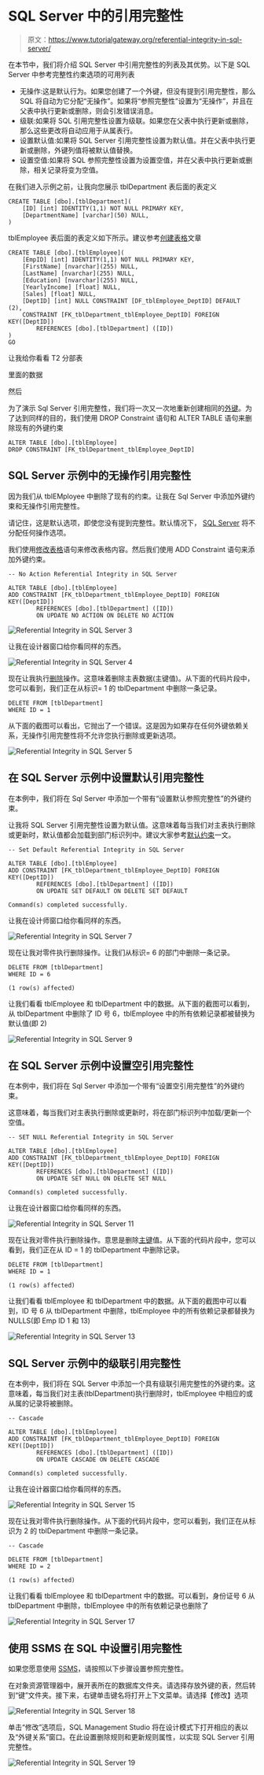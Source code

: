 # SQL Server 中的引用完整性

> 原文：<https://www.tutorialgateway.org/referential-integrity-in-sql-server/>

在本节中，我们将介绍 SQL Server 中引用完整性的列表及其优势。以下是 SQL Server 中参考完整性约束选项的可用列表

*   无操作:这是默认行为。如果您创建了一个外键，但没有提到引用完整性，那么 SQL 将自动为它分配“无操作”。如果将“参照完整性”设置为“无操作”，并且在父表中执行更新或删除，则会引发错误消息。
*   级联:如果将 SQL 引用完整性设置为级联。如果您在父表中执行更新或删除，那么这些更改将自动应用于从属表行。
*   设置默认值:如果将 SQL Server 引用完整性设置为默认值。并在父表中执行更新或删除，外键列值将被默认值替换。
*   设置空值:如果将 SQL 参照完整性设置为设置空值，并在父表中执行更新或删除，相关记录将变为空值。

在我们进入示例之前，让我向您展示 tblDepartment 表后面的表定义

```
CREATE TABLE [dbo].[tblDepartment](
	[ID] [int] IDENTITY(1,1) NOT NULL PRIMARY KEY,
	[DepartmentName] [varchar](50) NULL,
)
```

tblEmployee 表后面的表定义如下所示。建议参考[创建表格](https://www.tutorialgateway.org/sql-create-table/)文章

```
CREATE TABLE [dbo].[tblEmployee](
	[EmpID] [int] IDENTITY(1,1) NOT NULL PRIMARY KEY,
	[FirstName] [nvarchar](255) NULL,
	[LastName] [nvarchar](255) NULL,
	[Education] [nvarchar](255) NULL,
	[YearlyIncome] [float] NULL,
	[Sales] [float] NULL,
	[DeptID] [int] NULL CONSTRAINT [DF_tblEmployee_DeptID] DEFAULT (2),
	CONSTRAINT [FK_tblDepartment_tblEmployee_DeptID] FOREIGN KEY([DeptID])
		REFERENCES [dbo].[tblDepartment] ([ID])
) 
GO
```

让我给你看看 T2 分部表

里面的数据

然后

为了演示 Sql Server 引用完整性，我们将一次又一次地重新创建相同的[外键](https://www.tutorialgateway.org/sql-foreign-key/)。为了达到同样的目的，我们使用 DROP Constraint 语句和 ALTER TABLE 语句来删除现有的外键约束

```
ALTER TABLE [dbo].[tblEmployee]  
DROP CONSTRAINT [FK_tblDepartment_tblEmployee_DeptID]
```

## SQL Server 示例中的无操作引用完整性

因为我们从 tblEMployee 中删除了现有的约束。让我在 Sql Server 中添加外键约束和无操作引用完整性。

请记住，这是默认选项，即使您没有提到完整性。默认情况下， [SQL Server](https://www.tutorialgateway.org/sql/) 将不分配任何操作选项。

我们使用[修改表格](https://www.tutorialgateway.org/sql-alter-table/)语句来修改表格内容。然后我们使用 ADD Constraint 语句来添加外键约束。

```
-- No Action Referential Integrity in SQL Server

ALTER TABLE [dbo].[tblEmployee]  
ADD CONSTRAINT [FK_tblDepartment_tblEmployee_DeptID] FOREIGN KEY([DeptID])
        REFERENCES [dbo].[tblDepartment] ([ID])
        ON UPDATE NO ACTION ON DELETE NO ACTION
```

![Referential Integrity in SQL Server 3](img/395ba2ec2c2eb354ff488dad43be4ecf.png)

让我在设计器窗口给你看同样的东西。

![Referential Integrity in SQL Server 4](img/08f298f44c3372acedaaa50ab9349c3b.png)

现在让我执行[删除](https://www.tutorialgateway.org/sql-delete-statement/)操作。这意味着删除主表数据(主键值)。从下面的代码片段中，您可以看到，我们正在从标识= 1 的 tblDepartment 中删除一条记录。

```
DELETE FROM [tblDepartment]
WHERE ID = 1
```

从下面的截图可以看出，它抛出了一个错误。这是因为如果存在任何外键依赖关系，无操作引用完整性将不允许您执行删除或更新选项。

![Referential Integrity in SQL Server 5](img/577c41d8c18b790ea9b37e0d8a646e4b.png)

## 在 SQL Server 示例中设置默认引用完整性

在本例中，我们将在 Sql Server 中添加一个带有“设置默认参照完整性”的外键约束。

让我将 SQL Server 引用完整性设置为默认值。这意味着每当我们对主表执行删除或更新时，默认值都会加载到部门标识列中。建议大家参考[默认约束](https://www.tutorialgateway.org/sql-default-constraint/)一文。

```
-- Set Default Referential Integrity in SQL Server

ALTER TABLE [dbo].[tblEmployee]  
ADD CONSTRAINT [FK_tblDepartment_tblEmployee_DeptID] FOREIGN KEY([DeptID])
        REFERENCES [dbo].[tblDepartment] ([ID])
        ON UPDATE SET DEFAULT ON DELETE SET DEFAULT
```

```
Command(s) completed successfully.
```

让我在设计师窗口给你看同样的东西。

![Referential Integrity in SQL Server 7](img/f7747b9927df88d008bbe90bdc77ab32.png)

现在让我对零件执行删除操作。让我们从标识= 6 的部门中删除一条记录。

```
DELETE FROM [tblDepartment]
WHERE ID = 6
```

```
(1 row(s) affected)
```

让我们看看 tblEmployee 和 tblDepartment 中的数据。从下面的截图可以看到，从 tblDepartment 中删除了 ID 号 6，tblEmployee 中的所有依赖记录都被替换为默认值(即 2)

![Referential Integrity in SQL Server 9](img/17a37d38ecd1ef8921cbd99f0099bd12.png)

## 在 SQL Server 示例中设置空引用完整性

在本例中，我们将在 Sql Server 中添加一个带有“设置空引用完整性”的外键约束。

这意味着，每当我们对主表执行删除或更新时，将在部门标识列中加载/更新一个空值。

```
-- SET NULL Referential Integrity in SQL Server

ALTER TABLE [dbo].[tblEmployee]  
ADD CONSTRAINT [FK_tblDepartment_tblEmployee_DeptID] FOREIGN KEY([DeptID])
        REFERENCES [dbo].[tblDepartment] ([ID])
        ON UPDATE SET NULL ON DELETE SET NULL
```

```
Command(s) completed successfully.
```

让我在设计器窗口给你看同样的东西。

![Referential Integrity in SQL Server 11](img/1aa163ca5739e3cccaf1adb3902fd004.png)

现在让我对零件执行删除操作。意思是删除[主键](https://www.tutorialgateway.org/sql-primary-key/)值。从下面的代码片段中，您可以看到，我们正在从 ID = 1 的 tblDepartment 中删除记录。

```
DELETE FROM [tblDepartment]
WHERE ID = 1
```

```
(1 row(s) affected)
```

让我们看看 tblEmployee 和 tblDepartment 中的数据。从下面的截图中可以看到，ID 号 6 从 tblDepartment 中删除，tblEmployee 中的所有依赖记录都替换为 NULLS(即 Emp ID 1 和 13)

![Referential Integrity in SQL Server 13](img/5b689bcbc85caffa93d67d743e8d67e8.png)

## SQL Server 示例中的级联引用完整性

在本例中，我们将在 SQL Server 中添加一个具有级联引用完整性的外键约束。这意味着，每当我们对主表(tblDepartment)执行删除时，tblEmployee 中相应的或从属的记录将被删除。

```
-- Cascade

ALTER TABLE [dbo].[tblEmployee]  
ADD CONSTRAINT [FK_tblDepartment_tblEmployee_DeptID] FOREIGN KEY([DeptID])
        REFERENCES [dbo].[tblDepartment] ([ID])
        ON UPDATE CASCADE ON DELETE CASCADE
```

```
Command(s) completed successfully.
```

让我在设计器窗口给你看同样的东西。

![Referential Integrity in SQL Server 15](img/8b19caf1d0293ef92c9f69cfbc9fc189.png)

现在让我对零件执行删除操作。从下面的代码片段中，您可以看到，我们正在从标识为 2 的 tblDepartment 中删除一条记录。

```
-- Cascade

DELETE FROM [tblDepartment]
WHERE ID = 2
```

```
(1 row(s) affected)
```

让我们看看 tblEmployee 和 tblDepartment 中的数据。可以看到，身份证号 6 从 tblDepartment 中删除，tblEmployee 中的所有依赖记录也删除了

![Referential Integrity in SQL Server 17](img/fd352b0de4e410562c631b532bd7694f.png)

## 使用 SSMS 在 SQL 中设置引用完整性

如果您愿意使用 [SSMS](https://www.tutorialgateway.org/sql-server-management-studio/)，请按照以下步骤设置参照完整性。

在对象资源管理器中，展开表所在的数据库文件夹。请选择存放外键的表，然后转到“键”文件夹。接下来，右键单击键名将打开上下文菜单。请选择【修改】选项

![Referential Integrity in SQL Server 18](img/860646a6d1e2e6dbbd4154bc1a53b3b2.png)

单击“修改”选项后，SQL Management Studio 将在设计模式下打开相应的表以及“外键关系”窗口。在此设置删除规则和更新规则属性，以实现 SQL Server 引用完整性。

![Referential Integrity in SQL Server 19](img/fb3f006dd84ae9526aa0fe7af6210c18.png)